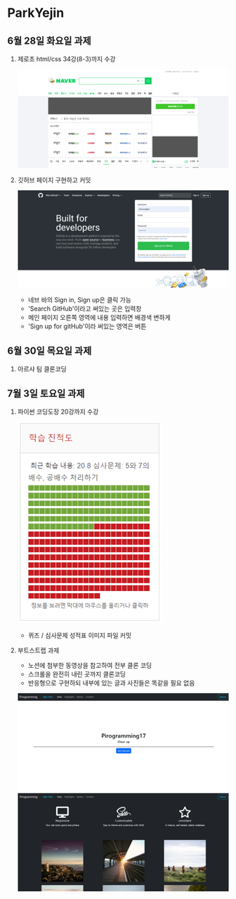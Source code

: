 # ParkYejin

## 6월 28일 화요일 과제

1.  제로초 html/css 34강(8-3)까지 수강

    ![제로초강의](<./제로초 인강/결과물.png>)

1.  깃허브 페이지 구현하고 커밋

    ![깃허브페이지](<./깃허브 페이지 과제/결과물.png>)

    - 네브 바의 Sign in, Sign up은 클릭 가능
    - 'Search GitHub'이라고 써있는 곳은 입력창
    - 메인 페이지 오른쪽 영역에 내용 입력하면 배경색 변하게
    - 'Sign up for gitHub'이라 써있는 영역은 버튼

## 6월 30일 목요일 과제

1. 아르샤 팀 클론코딩

## 7월 3일 토요일 과제

1. 파이썬 코딩도장 20강까지 수강

   ![결과](<./파이썬 과제/최종.png>)

   - 퀴즈 / 심사문제 성적표 이미지 파일 커밋

2. 부트스트랩 과제

   - 노션에 첨부한 동영상을 참고하여 전부 클론 코딩
   - 스크롤을 완전히 내린 곳까지 클론코딩
   - 반응형으로 구현하되 내부에 있는 글과 사진들은 똑같을 필요 없음

   ![결과물1](<./BootStrap 과제/결과.png>)  
   ![결과물2](<./BootStrap 과제/결과물.png>)
